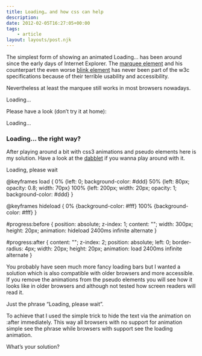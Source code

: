```yaml
---
title: Loading… and how css can help
description: 
date: 2012-02-05T16:27:05+00:00
tags:
    - article
layout: layouts/post.njk
---
```


The simplest form of showing an animated Loading… has been around since the early days of Internet Explorer. The [marquee element](http://en.wikipedia.org/wiki/Marquee_element) and his counterpart the even worse [blink element](http://en.wikipedia.org/wiki/Blink_element) has never been part of the w3c specifications because of their terrible usability and accessibility.  
  
Nevertheless at least the marquee still works in most browsers nowadays.

Loading...

Please have a look (don’t try it at home):

Loading…

### Loading… the right way?

After playing around a bit with css3 animations and pseudo elements here is my solution. Have a look at the [dabblet](http://dabblet.com/gist/1712390) if you wanna play around with it.

Loading, please wait

@keyframes load {
	0% {left: 0; background-color: #ddd}
	50% {left: 80px; opacity: 0.8; width: 70px}
	100% {left: 200px; width: 20px; opacity: 1; background-color: #ddd}
}

@keyframes hideload {
	0% {background-color: #fff}
	100% {background-color: #fff}
}

#progress:before {
	position: absolute;
	z-index: 1;
	content: "";
	width: 300px;
	height: 20px;
	animation: hideload 2400ms infinite alternate
}

#progress:after {
	content: "";
	z-index: 2;
	position: absolute;
	left: 0;
	border-radius: 4px;
	width: 20px;
	height: 20px;
	animation: load 2400ms infinite alternate
}

You probably have seen much more fancy loading bars but I wanted a solution which is also compatible with older browsers and more accessible. If you remove the animations from the pseudo elements you will see how it looks like in older browsers and although not tested how screen readers will read it.

Just the phrase “Loading, please wait”.

To achieve that I used the simple trick to hide the text via the animation on :after immediately. This way all browsers with no support for animation simple see the phrase while browsers with support see the loading animation.

What’s your solution?